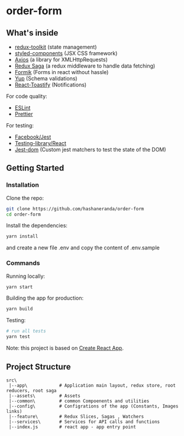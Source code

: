 # order-form

## What's inside

- [redux-toolkit](https://github.com/reduxjs/redux-toolkit) (state management)
- [styled-components](https://github.com/styled-components/styled-components) (JSX CSS framework)
- [Axios](https://github.com/mzabriskie/axios) (a library for XMLHttpRequests)
- [Redux Saga](https://github.com/redux-saga/redux-saga/) (a redux middleware to handle data fetching)
- [Formik](https://github.com/formium/formik) (Forms in react without hassle)
- [Yup](https://github.com/jquense/yup) (Schema validations)
- [React-Toastify](https://github.com/fkhadra/react-toastify) (Notifications)


For code quality:

- [ESLint](https://github.com/eslint/eslint)
- [Prettier](https://github.com/prettier/prettier)

For testing:

- [Facebook/Jest](https://facebook.github.io/jest/)
- [Testing-library/React](https://testing-library.com/docs/react-testing-library/intro)
- [Jest-dom](https://github.com/testing-library/jest-dom) (Custom jest matchers to test the state of the DOM)

## Getting Started

### Installation

Clone the repo:

```bash
git clone https://github.com/hashaneranda/order-form
cd order-form
```

Install the dependencies:

```bash
yarn install
```
and create a new file .env and copy the content of .env.sample

### Commands

Running locally:

```bash
yarn start
```

Building the app for production:

```bash
yarn build
```

Testing:

```bash
# run all tests
yarn test

```

Note: this project is based on [Create React App](https://github.com/facebook/create-react-app).

## Project Structure

```
src\
 |--app\            # Application main layout, redux store, root reducers, root saga
 |--assets\         # Assets
 |--common\         # common Compoenents and utilities
 |--config\         # Configrations of the app (Constants, Images links)
 |--feature\        # Redux Slices, Sagas , Watchers
 |--services\       # Services for API calls and functions
 |--index.js        # react app - app entry point
```
